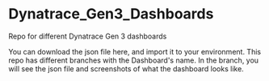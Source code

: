 # Dynatrace_Gen3_Dashboards
Repo for different Dynatrace Gen 3 dashboards

You can download the json file here, and import it to your environment.
This repo has different branches with the Dashboard's name. In the branch, you will see the json file and screenshots of what the dashboard looks like.
